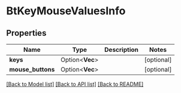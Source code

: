 # BtKeyMouseValuesInfo

## Properties

Name | Type | Description | Notes
------------ | ------------- | ------------- | -------------
**keys** | Option<**Vec<String>**> |  | [optional]
**mouse_buttons** | Option<**Vec<String>**> |  | [optional]

[[Back to Model list]](../README.md#documentation-for-models) [[Back to API list]](../README.md#documentation-for-api-endpoints) [[Back to README]](../README.md)


